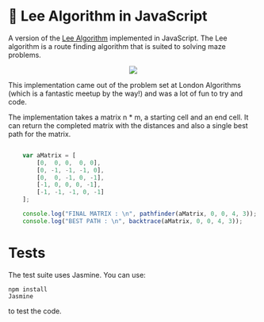 # :runner: Lee Algorithm in JavaScript
A version of the [Lee Algorithm](https://en.wikipedia.org/wiki/Lee_algorithm) implemented in JavaScript. The Lee algorithm is a route finding algorithm that is suited to solving maze problems.

<p align="center">
    <img src="https://upload.wikimedia.org/wikipedia/commons/5/5a/Lee_waveprop.png">
</p>

This implementation came out of the problem set at London Algorithms (which is a fantastic meetup by the way!) and was a lot of fun to try and code.

The implementation takes a matrix n * m, a starting cell and an end cell. It can return the completed matrix with the distances and also a single best path for the matrix.

```javascript

    var aMatrix = [
        [0,  0, 0,  0, 0],
        [0, -1, -1, -1, 0],
        [0,  0, -1, 0, -1],
        [-1, 0, 0, 0, -1],
        [-1, -1, -1, 0, -1]
    ];

    console.log("FINAL MATRIX : \n", pathfinder(aMatrix, 0, 0, 4, 3));
    console.log("BEST PATH : \n", backtrace(aMatrix, 0, 0, 4, 3));

```

# Tests

The test suite uses Jasmine. You can use:

    npm install
    Jasmine

to test the code.
